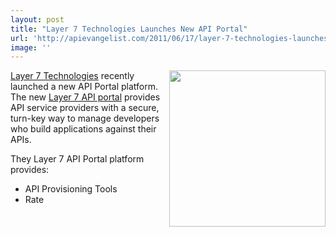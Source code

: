 ```yaml
---
layout: post
title: "Layer 7 Technologies Launches New API Portal"
url: 'http://apievangelist.com/2011/06/17/layer-7-technologies-launches-new-api-portal/'
image: ''
---
```


[<img class="c1" src="http://kinlane-productions.s3.amazonaws.com/api-service-providers/layer7-logo.png" alt="" width="250" align="right" />][1][Layer 7 Technologies][1] recently launched a new API Portal platform. The new [Layer 7 API portal][2] provides API service providers with a secure, turn-key way to manage developers who build applications against their APIs.

They Layer 7 API Portal platform provides:

  * API Provisioning Tools
  * Rate

   [1]: http://www.layer7tech.com/ (Layer 7 Technologies)
   [2]: http://www.layer7tech.com/products/layer-7-api-portal (Layer 7 API Portal)
